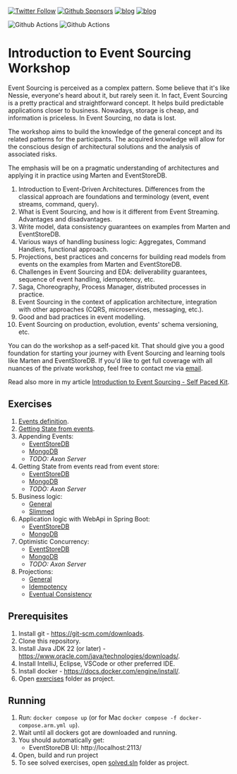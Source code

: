 [![Twitter Follow](https://img.shields.io/twitter/follow/oskar_at_net?style=social)](https://twitter.com/oskar_at_net) [![Github Sponsors](https://img.shields.io/static/v1?label=Sponsor&message=%E2%9D%A4&logo=GitHub&link=https://github.com/sponsors/oskardudycz/)](https://github.com/sponsors/oskardudycz/) [![blog](https://img.shields.io/badge/blog-event--driven.io-brightgreen)](https://event-driven.io/?utm_source=event_sourcing_jvm) [![blog](https://img.shields.io/badge/%F0%9F%9A%80-Architecture%20Weekly-important)](https://www.architecture-weekly.com/?utm_source=event_sourcing_jvm)

![Github Actions](https://github.com/oskardudycz/EventSourcing.JVM/actions/workflows/workshops_introduction-to-event-sourcing-exercises.yml/badge.svg?branch=main) ![Github Actions](https://github.com/oskardudycz/EventSourcing.JVM/actions/workflows/workshops_introduction-to-event-sourcing-solved.yml/badge.svg?branch=main)

# Introduction to Event Sourcing Workshop

Event Sourcing is perceived as a complex pattern. Some believe that it's like Nessie, everyone's heard about it, but rarely seen it. In fact, Event Sourcing is a pretty practical and straightforward concept. It helps build predictable applications closer to business. Nowadays, storage is cheap, and information is priceless. In Event Sourcing, no data is lost.

The workshop aims to build the knowledge of the general concept and its related patterns for the participants. The acquired knowledge will allow for the conscious design of architectural solutions and the analysis of associated risks.

The emphasis will be on a pragmatic understanding of architectures and applying it in practice using Marten and EventStoreDB.

1. Introduction to Event-Driven Architectures. Differences from the classical approach are foundations and terminology (event, event streams, command, query).
2. What is Event Sourcing, and how is it different from Event Streaming. Advantages and disadvantages.
3. Write model, data consistency guarantees on examples from Marten and EventStoreDB.
4. Various ways of handling business logic: Aggregates, Command Handlers, functional approach.
5. Projections, best practices and concerns for building read models from events on the examples from Marten and EventStoreDB.
6. Challenges in Event Sourcing and EDA: deliverability guarantees, sequence of event handling, idempotency, etc.
7. Saga, Choreography, Process Manager, distributed processes in practice.
8. Event Sourcing in the context of application architecture, integration with other approaches (CQRS, microservices, messaging, etc.).
9. Good and bad practices in event modelling.
10. Event Sourcing on production, evolution, events' schema versioning, etc.

You can do the workshop as a self-paced kit. That should give you a good foundation for starting your journey with Event Sourcing and learning tools like Marten and EventStoreDB. If you'd like to get full coverage with all nuances of the private workshop, feel free to contact me via [email](mailto:oskar.dudycz@gmail.com).

Read also more in my article [Introduction to Event Sourcing - Self Paced Kit](https://event-driven.io/en/introduction_to_event_sourcing/?utm_source=event_sourcing_jvm).

## Exercises

1. [Events definition](./exercises/src/test/java/io/eventdriven/introductiontoeventsourcing/e01_events_definition).
2. [Getting State from events](./exercises/src/test/java/io/eventdriven/introductiontoeventsourcing/e02_getting_state_from_events).
3. Appending Events:
   - [EventStoreDB](./exercises/src/test/java/io/eventdriven/introductiontoeventsourcing/e03_appending_event/esdb)
   - [MongoDB](./exercises/src/test/java/io/eventdriven/introductiontoeventsourcing/e03_appending_event/mongodb)
   - _TODO: Axon Server_
4. Getting State from events read from event store:
   - [EventStoreDB](./exercises/src/test/java/io/eventdriven/introductiontoeventsourcing/e04_getting_state_from_events/esdb)
   - [MongoDB](./exercises/src/test/java/io/eventdriven/introductiontoeventsourcing/e04_getting_state_from_events/mongodb)
   - _TODO: Axon Server_
5. Business logic:
   - [General](./exercises/src/test/java/io/eventdriven/introductiontoeventsourcing/e05_business_logic)
   - [Slimmed](./exercises/src/test/java/io/eventdriven/introductiontoeventsourcing/e06_business_logic_slimmed)
6. Application logic with WebApi in Spring Boot:
   - [EventStoreDB](./exercises/src/test/java/io/eventdriven/introductiontoeventsourcing/e07_application_logic/esdb)
   - [MongoDB](./exercises/src/test/java/io/eventdriven/introductiontoeventsourcing/e07_application_logic/mongodb)
7. Optimistic Concurrency:
   - [EventStoreDB](./exercises/src/test/java/io/eventdriven/introductiontoeventsourcing/e08_optimistic_concurrency/esdb)
   - [MongoDB](./exercises/src/test/java/io/eventdriven/introductiontoeventsourcing/e08_optimistic_concurrency/mongodb)
   - _TODO: Axon Server_
8. Projections:
   - [General](./exercises/src/test/java/io/eventdriven/introductiontoeventsourcing/e09_projections_singlestream)
   - [Idempotency](./exercises/src/test/java/io/eventdriven/introductiontoeventsourcing/e10_projections_singlestream_idempotency)
   - [Eventual Consistency](./exercises/src/test/java/io/eventdriven/introductiontoeventsourcing/e11_projections_singlestream_eventual_consistency)

## Prerequisites

1. Install git - https://git-scm.com/downloads.
2. Clone this repository.
3. Install Java JDK 22 (or later) - https://www.oracle.com/java/technologies/downloads/.
4. Install IntelliJ, Eclipse, VSCode or other preferred IDE.
5. Install docker - https://docs.docker.com/engine/install/.
6. Open [exercises](./exercises/) folder as project.

## Running

1. Run: `docker compose up` (or for Mac `docker compose -f docker-compose.arm.yml up`).
2. Wait until all dockers got are downloaded and running.
3. You should automatically get:
   - EventStoreDB UI: http://localhost:2113/
4. Open, build and run project
5. To see solved exercises, open [solved.sln](./solved/) folder as project.
